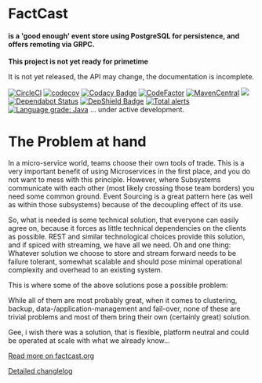 # FactCast 

#### is a 'good enough' event store using PostgreSQL for persistence, and offers remoting via GRPC.

**This project is not yet ready for primetime**

It is not yet released, the API may change, the documentation is incomplete.

[![CircleCI](https://circleci.com/gh/Mercateo/factcast.svg?style=shield)](https://circleci.com/gh/Mercateo/factcast)
[![codecov](https://codecov.io/gh/Mercateo/factcast/branch/master/graph/badge.svg)](https://codecov.io/gh/Mercateo/factcast)
[![Codacy Badge](https://api.codacy.com/project/badge/Grade/dd5921cfeb81482db72fa8d9df68048f)](https://www.codacy.com/app/uwe/factcast?utm_source=github.com&utm_medium=referral&utm_content=uweschaefer/factcast&utm_campaign=badger)
[![CodeFactor](https://www.codefactor.io/repository/github/mercateo/factcast/badge)](https://www.codefactor.io/repository/github/mercateo/factcast)
[![MavenCentral](https://img.shields.io/maven-central/v/org.factcast/factcast.svg)](http://search.maven.org/#search%7Cgav%7C1%7Cg%3A%22org.factcast%22)
<a href="https://www.apache.org/licenses/LICENSE-2.0">
    <img class="inline" src="https://img.shields.io/badge/license-ASL2-green.svg?style=flat">
</a>
[![Dependabot Status](https://api.dependabot.com/badges/status?host=github&repo=Mercateo/factcast)](https://dependabot.com)
[![DepShield Badge](https://depshield.sonatype.org/badges/Mercateo/factcast/depshield.svg)](https://depshield.github.io)
[![Total alerts](https://img.shields.io/lgtm/alerts/g/Mercateo/factcast.svg?logo=lgtm&logoWidth=18)](https://lgtm.com/projects/g/Mercateo/factcast/alerts/)
[![Language grade: Java](https://img.shields.io/lgtm/grade/java/g/Mercateo/factcast.svg?logo=lgtm&logoWidth=18)](https://lgtm.com/projects/g/Mercateo/factcast/context:java)
... under active development.

# The Problem at hand

In a micro-service world, teams choose their own tools of trade. This is a very important benefit of using Microservices in the first place, and you do not want to mess with this principle. However, where Subsystems communicate with each other (most likely crossing those team borders) you need some common ground. Event Sourcing is a great pattern here (as well as within those subsystems) because of the decoupling effect of its use.

So, what is needed is some technical solution, that everyone can easily agree on, because it forces as little technical dependencies on the clients as possible.
REST and similar technological choices provide this solution, and if spiced with streaming, we have all we need. Oh and one thing: Whatever solution we choose to store and stream forward needs to be failure tolerant, somewhat scalable and should pose minimal operational complexity and overhead to an existing system.

This is where some of the above solutions pose a possible problem:

While all of them are most probably great, when it comes to clustering, backup, data-/application-management and fail-over, none of these are trivial problems and most of them bring their own (certainly great) solution.

Gee, i wish there was a solution, that is flexible, platform neutral and could be operated at scale with what we already know...

[Read more on factcast.org](https://factcast.org)

[Detailed changlelog](https://docs.factcast.org/changelog)

